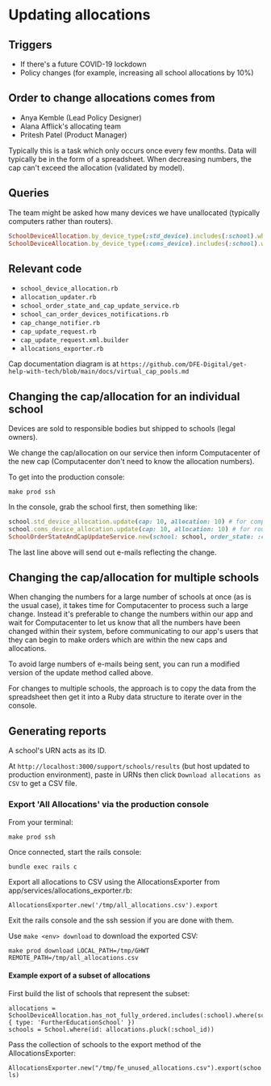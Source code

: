# Updating allocations

## Triggers

* If there's a future COVID-19 lockdown
* Policy changes (for example, increasing all school allocations by 10%)

## Order to change allocations comes from

* Anya Kemble (Lead Policy Designer)
* Alana Afflick's allocating team
* Pritesh Patel (Product Manager)

Typically this is a task which only occurs once every few months. 
Data will typically be in the form of a spreadsheet.
When decreasing numbers, the cap can't exceed the allocation (validated by model).

## Queries

The team might be asked how many devices we have unallocated (typically computers rather than routers).

```ruby
SchoolDeviceAllocation.by_device_type(:std_device).includes(:school).where(schools: {order_state: :can_order, status: :open}).sum(:cap) - SchoolDeviceAllocation.by_device_type(:std_device).includes(:school).where(schools: {order_state: :can_order, status: :open}).sum(:devices_ordered) # for computers
SchoolDeviceAllocation.by_device_type(:coms_device).includes(:school).where(schools: {order_state: :can_order, status: :open}).sum(:cap) - SchoolDeviceAllocation.by_device_type(:coms_device).includes(:school).where(schools: {order_state: :can_order, status: :open}).sum(:devices_ordered) # for routers (coms_device isn't a typo)
```

## Relevant code

* `school_device_allocation.rb`
* `allocation_updater.rb`
* `school_order_state_and_cap_update_service.rb`
* `school_can_order_devices_notifications.rb`
* `cap_change_notifier.rb`
* `cap_update_request.rb`
* `cap_update_request.xml.builder`
* `allocations_exporter.rb`

Cap documentation diagram is at `https://github.com/DFE-Digital/get-help-with-tech/blob/main/docs/virtual_cap_pools.md`

## Changing the cap/allocation for an individual school

Devices are sold to responsible bodies but shipped to schools (legal owners).

We change the cap/allocation on our service then inform Computacenter of the new cap
(Computacenter don't need to know the allocation numbers).

To get into the production console:

`make prod ssh`

In the console, grab the school first, then something like:

```ruby
school.std_device_allocation.update(cap: 10, allocation: 10) # for computers
school.coms_device_allocation.update(cap: 10, allocation: 10) # for routers (coms_device_allocation isn't a typo)
SchoolOrderStateAndCapUpdateService.new(school: school, order_state: :can_order).update!
```

The last line above will send out e-mails reflecting the change. 

## Changing the cap/allocation for multiple schools

When changing the numbers for a large number of schools at once (as is the usual
case), it takes time for Computacenter to process such a large change. Instead it's
preferable to change the numbers within our app and wait for Computacenter to let us 
know that all the numbers have been changed within their system, before communicating to
our app's users that they can begin to make orders which are within the new caps
and allocations.

To avoid large numbers of e-mails being sent, you can run a modified version of
the update method called above.

For changes to multiple schools, the approach is to copy the data from the spreadsheet
then get it into a Ruby data structure to iterate over in the console.

## Generating reports

A school's URN acts as its ID.

At `http://localhost:3000/support/schools/results` (but host updated to production 
environment), paste in URNs then click `Download allocations as CSV` to get a CSV file. 

### Export 'All Allocations' via the production console

From your terminal:

```make prod ssh```

Once connected, start the rails console:

```bundle exec rails c```

Export all allocations to CSV using the AllocationsExporter from app/services/allocations_exporter.rb:

```AllocationsExporter.new('/tmp/all_allocations.csv').export```

Exit the rails console and the ssh session if you are done with them.

Use ```make <env> download``` to download the exported CSV:

```make prod download LOCAL_PATH=/tmp/GHWT REMOTE_PATH=/tmp/all_allocations.csv```

#### Example export of a subset of allocations

First build the list of schools that represent the subset:

```
allocations = SchoolDeviceAllocation.has_not_fully_ordered.includes(:school).where(school: { type: 'FurtherEducationSchool' })
schools = School.where(id: allocations.pluck(:school_id))
```

Pass the collection of schools to the export method of the AllocationsExporter:

```AllocationsExporter.new("/tmp/fe_unused_allocations.csv").export(schools)```
